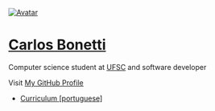 
[![Avatar](https://secure.gravatar.com/avatar/7c0f70f86fa973656be9ec9084671662?s=150)](/index.html)

# [Carlos Bonetti](/index.html)

Computer science student at [UFSC](http://ufsc.br) and software developer

Visit [My GitHub Profile](https://github.com/CarlosBonetti)

* [Curriculum \[portuguese\]](/curriculum.html)
